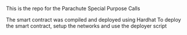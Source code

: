 This is the repo for the Parachute Special Purpose Calls

The smart contract was compiled and deployed using Hardhat
To deploy the smart contract, setup the networks and use the deployer script
